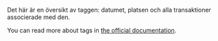Det här är en översikt av taggen: datumet, platsen och alla transaktioner associerade med den.

You can read more about tags in [the official documentation](https://docs.firefly-iii.org/concepts/tags).
